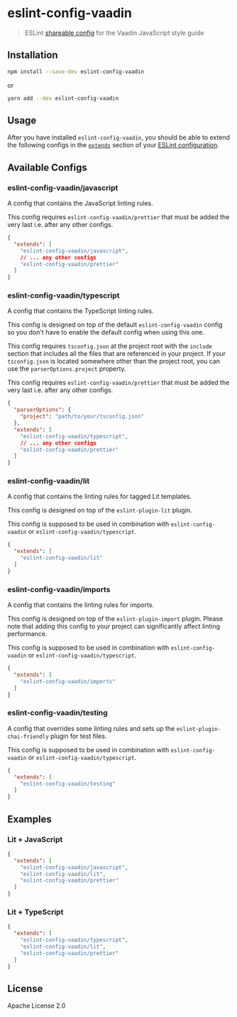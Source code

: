 # eslint-config-vaadin

> ESLint [shareable config](http://eslint.org/docs/developer-guide/shareable-configs.html) for the Vaadin JavaScript style guide

## Installation

```sh
npm install --save-dev eslint-config-vaadin
```

or

```sh
yarn add --dev eslint-config-vaadin
```

## Usage

After you have installed `eslint-config-vaadin`, you should be able to extend the following configs in the [`extends`](http://eslint.org/docs/user-guide/configuring#extending-configuration-files) section of your [ESLint configuration](http://eslint.org/docs/user-guide/configuring).

## Available Configs

### eslint-config-vaadin/javascript

A config that contains the JavaScript linting rules.

This config requires `eslint-config-vaadin/prettier` that must be added the very last i.e. after any other configs.

```json
{
  "extends": [
    "eslint-config-vaadin/javascript",
    // ... any other configs
    "eslint-config-vaadin/prettier"
  ]
}
```

### eslint-config-vaadin/typescript

A config that contains the TypeScript linting rules.

This config is designed on top of the default `eslint-config-vaadin` config so you don't have to enable the default config when using this one.

This config requires `tsconfig.json` at the project root with the `include` section that includes all the files that are referenced in your project. If your `tsconfig.json` is located somewhere other than the project root, you can use the `parserOptions.project` property.

This config requires `eslint-config-vaadin/prettier` that must be added the very last i.e. after any other configs.


```json
{
  "parserOptions": {
    "project": "path/to/your/tsconfig.json"
  },
  "extends": [
    "eslint-config-vaadin/typescript",
    // ... any other configs
    "eslint-config-vaadin/prettier"
  ]
}
```

### eslint-config-vaadin/lit

A config that contains the linting rules for tagged Lit templates.

This config is designed on top of the `eslint-plugin-lit` plugin.

This config is supposed to be used in combination with `eslint-config-vaadin` or `eslint-config-vaadin/typescript`.

```json
{
  "extends": [
    "eslint-config-vaadin/lit"
  ]
}
```

### eslint-config-vaadin/imports

A config that contains the linting rules for imports.

This config is designed on top of the `eslint-plugin-import` plugin. Please note that adding this config to your project can significantly affect linting performance.

This config is supposed to be used in combination with `eslint-config-vaadin` or `eslint-config-vaadin/typescript`.

```json
{
  "extends": [
    "eslint-config-vaadin/imports"
  ]
}
```

### eslint-config-vaadin/testing

A config that overrides some linting rules and sets up the `eslint-plugin-chai-friendly` plugin for test files.

This config is supposed to be used in combination with `eslint-config-vaadin` or `eslint-config-vaadin/typescript`.

```json
{
  "extends": [
    "eslint-config-vaadin/testing"
  ]
}
```

## Examples

### Lit + JavaScript

```json
{
  "extends": [
    "eslint-config-vaadin/javascript",
    "eslint-config-vaadin/lit",
    "eslint-config-vaadin/prettier"
  ]
}
```

### Lit + TypeScript

```json
{
  "extends": [
    "eslint-config-vaadin/typescript",
    "eslint-config-vaadin/lit",
    "eslint-config-vaadin/prettier"
  ]
}
```

## License

Apache License 2.0
